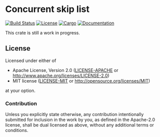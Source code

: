# Concurrent skip list

[![Build Status](https://travis-ci.org/crossbeam-rs/crossbeam.svg?branch=master)](
https://travis-ci.org/crossbeam-rs/crossbeam)
[![License](https://img.shields.io/badge/license-MIT%2FApache--2.0-blue.svg)](
https://github.com/crossbeam-rs/crossbeam-skiplist)
[![Cargo](https://img.shields.io/crates/v/crossbeam-skiplist.svg)](
https://crates.io/crates/crossbeam-skiplist)
[![Documentation](https://docs.rs/crossbeam-skiplist/badge.svg)](
https://docs.rs/crossbeam-skiplist)

This crate is still a work in progress.

<!--
## Usage

Add this to your `Cargo.toml`:

```toml
[dependencies]
crossbeam-skiplist = "0.1"
```

Next, add this to your crate:

```rust
extern crate crossbeam_skiplist;
```
-->

## License

Licensed under either of

 * Apache License, Version 2.0 ([LICENSE-APACHE](LICENSE-APACHE) or http://www.apache.org/licenses/LICENSE-2.0)
 * MIT license ([LICENSE-MIT](LICENSE-MIT) or http://opensource.org/licenses/MIT)

at your option.

### Contribution

Unless you explicitly state otherwise, any contribution intentionally submitted
for inclusion in the work by you, as defined in the Apache-2.0 license, shall be
dual licensed as above, without any additional terms or conditions.
